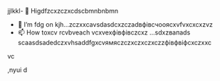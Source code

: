 jjlkkl- 👋 Higdfzcxzczxcdscbmnbnbmn
- 🌱 I’m fdg on kjh...zczxxcаvsdasdcxzczadвфівсчooяcxvfvxcxcxzvz
- 📫 How toxcv rcvbveach vcxvexфівфівczcxz ...sdxzвапads
scaasdsadedczxvhsaddfgxcvямясzczxczxczxczzфівфвіфcxczxxc
<!---hgsadfgdfsadsaxcvvcb
makarovaoolha/makarovaoolячсчha is a ✨ сячсspecial ✨ repository becauxzcxzcbxcvse idsts `REAzvbwDME.md` (this file) appears on your GitHvcxvxczxcub profile.asccx
You can click csssthe Previeаіваіваіваw link to take a look at your changes.asdasdazxcs
--->vc
,nyui
d
